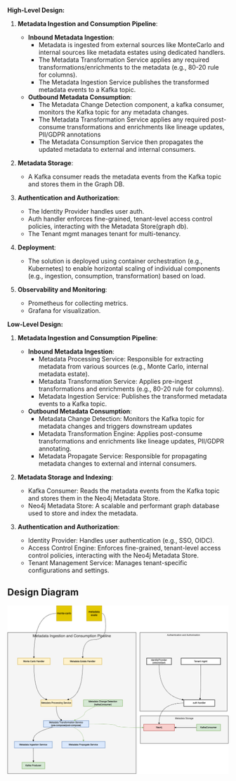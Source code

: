 **High-Level Design:**

1. **Metadata Ingestion and Consumption Pipeline**:
   - **Inbound Metadata Ingestion**:
     - Metadata is ingested from external sources like MonteCarlo and internal sources like metadata estates using dedicated handlers.
     - The Metadata Transformation Service applies any required transformations/enrichments to the metadata (e.g., 80-20 rule for columns).
     - The Metadata Ingestion Service publishes the transformed metadata events to a Kafka topic.
   - **Outbound Metadata Consumption**:
     - The Metadata Change Detection component, a kafka consumer, monitors the Kafka topic for any metadata changes.
     - The Metadata Transformation Service applies any required post-consume transformations and enrichments like lineage updates, PII/GDPR annotations
     - The Metadata Consumption Service then propagates the updated metadata to external and internal consumers.

2. **Metadata Storage**:
   - A Kafka consumer reads the metadata events from the Kafka topic and stores them in the Graph DB.

3. **Authentication and Authorization**:
   - The Identity Provider handles user auth.
   - Auth handler enforces fine-grained, tenant-level access control policies, interacting with the Metadata Store(graph db).
   - The Tenant mgmt manages tenant for multi-tenancy.

4. **Deployment**:
   - The solution is deployed using container orchestration (e.g., Kubernetes) to enable horizontal scaling of individual components (e.g., ingestion, consumption, transformation) based on load.

5. **Observability and Monitoring**:
    - Prometheus for collecting metrics.
    - Grafana for visualization.

**Low-Level Design:**

1. **Metadata Ingestion and Consumption Pipeline**:
   - **Inbound Metadata Ingestion**:
     - Metadata Processing Service: Responsible for extracting metadata from various sources (e.g., Monte Carlo, internal metadata estate).
     - Metadata Transformation Service: Applies pre-ingest transformations and enrichments (e.g., 80-20 rule for columns).
     - Metadata Ingestion Service: Publishes the transformed metadata events to a Kafka topic.
   - **Outbound Metadata Consumption**:
     - Metadata Change Detection: Monitors the Kafka topic for metadata changes and triggers downstream updates
     - Metadata Transformation Engine: Applies post-consume transformations and enrichments like lineage updates, PII/GDPR annotating.
     - Metadata Propagate Service: Responsible for propagating metadata changes to external and internal consumers.

2. **Metadata Storage and Indexing**:
   - Kafka Consumer: Reads the metadata events from the Kafka topic and stores them in the Neo4j Metadata Store.
   - Neo4j Metadata Store: A scalable and performant graph database used to store and index the metadata.


3. **Authentication and Authorization**:
   - Identity Provider: Handles user authentication (e.g., SSO, OIDC).
   - Access Control Engine: Enforces fine-grained, tenant-level access control policies, interacting with the Neo4j Metadata Store.
   - Tenant Management Service: Manages tenant-specific configurations and settings.



## Design Diagram

![Design Diagram](./assets/lily-LLD-final.png)